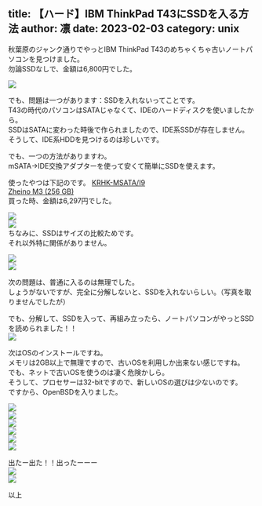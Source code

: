 title: 【ハード】IBM ThinkPad T43にSSDを入る方法
author: 凛
date: 2023-02-03
category: unix
----
秋葉原のジャンク通りでやっとIBM ThinkPad T43のめちゃくちゃ古いノートパソコンを見つけました。\
勿論SSDなしで、金額は6,800円でした。

![](https://ass.technicalsuwako.moe/t43-ssd/qlWBD5gMQqqU8QAN2gEryQ.jpg)

でも、問題は一つがあります：SSDを入れないってことです。\
T43の時代のパソコンはSATAじゃなくて、IDEのハードディスクを使いましたから。\
SSDはSATAに変わった時後で作られましたので、IDE系SSDが存在しません。\
そうして、IDE系HDDを見つけるのは珍しいです。

でも、一つの方法がありますわ。\
mSATA→IDE交換アダプターを使って安くて簡単にSSDを使えます。

使ったやつは下記のです。
[KRHK-MSATA/I9](https://www.amazon.co.jp/gp/product/B00EUXS7WG)\
[Zheino M3 (256 GB)](https://www.amazon.co.jp/gp/product/B07GZFGD2B)\
買った時、金額は6,297円でした。

![](https://ass.technicalsuwako.moe/t43-ssd/PO3316IiQyiTgVLQWSesFA.jpg)\
![](https://ass.technicalsuwako.moe/t43-ssd/Lp9-nNNCTM6j4ZN4rwJg2A.jpg)\
ちなみに、SSDはサイズの比較ためです。\
それ以外特に関係がありません。

![](https://ass.technicalsuwako.moe/t43-ssd/ynKP6u4tRoqAkCExe2RkZg.jpg)\
![](https://ass.technicalsuwako.moe/t43-ssd/kRG-xU1uSlqvk6yhP3S1aQ.jpg)

次の問題は、普通に入るのは無理でした。\
しょうがないですが、完全に分解しないと、SSDを入れないらしい。（写真を取りませんでしたが）

でも、分解して、SSDを入って、再組み立ったら、ノートパソコンがやっとSSDを読められました！！\
![](https://ass.technicalsuwako.moe/t43-ssd/12GTLfI9RZiXZu-5Do1X3Q.jpg)

次はOSのインストールですね。\
メモリは2GB以上で無理ですので、古いOSを利用しか出来ない感じですね。\
でも、ネットで古いOSを使うのは凄く危険かしら。\
そうして、プロセサーは32-bitですので、新しいOSの選びは少ないのです。\
ですから、OpenBSDを入りました。

![](https://ass.technicalsuwako.moe/t43-ssd/IBlRnwW_SpqusPmb7zKrTQ.jpg)\
![](https://ass.technicalsuwako.moe/t43-ssd/JZfynYBUSkaaziwsj7ML1A.jpg)\
![](https://ass.technicalsuwako.moe/t43-ssd/D6YGneiMQRqoAX50IG7o6A.jpg)\
![](https://ass.technicalsuwako.moe/t43-ssd/Zc8inzNGQlKKPrOePtsRYw.jpg)\
![](https://ass.technicalsuwako.moe/t43-ssd/3HVQMjXPQviCwY-9dkugzA.jpg)\
![](https://ass.technicalsuwako.moe/t43-ssd/ba1d1zq7TNyHSxJ6nslMOQ.jpg)

出たー出た！！出ったーーー\
![](https://ass.technicalsuwako.moe/t43-ssd/pwpPRGKJS169B3GNYXOnNw.jpg)\
![](https://ass.technicalsuwako.moe/t43-ssd/Z5toPySHRu2HvaS2LzkKtg.jpg)

以上
